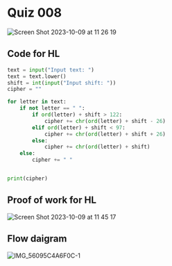# Quiz 008
<img width="max" alt="Screen Shot 2023-10-09 at 11 26 19" src="https://github.com/hasmhib/unit1-2024/assets/142870448/6e8dd4fc-7966-4cc5-8006-94d1a75f418a">

## Code for HL
```py
text = input("Input text: ")
text = text.lower()
shift = int(input("Input shift: "))
cipher = ""

for letter in text:
    if not letter == " ":
        if ord(letter) + shift > 122:
            cipher += chr(ord(letter) + shift - 26)
        elif ord(letter) + shift < 97:
            cipher += chr(ord(letter) + shift + 26)
        else:
            cipher += chr(ord(letter) + shift)
    else:
        cipher += " "


print(cipher)
```

## Proof of work for HL
<img width="max" alt="Screen Shot 2023-10-09 at 11 45 17" src="https://github.com/hasmhib/unit1-2024/assets/142870448/3728c0f6-1381-49d7-9e5f-037e1eaffc69">

## Flow daigram
![IMG_56095C4A6F0C-1](https://github.com/hasmhib/unit1-2024/assets/142870448/fbe5795f-3155-4b64-a10d-9ef2d0a28f67)
